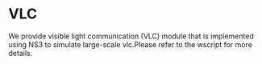 # VLC
We provide visible light communication (VLC) module that is implemented using NS3 to simulate large-scale vlc.Please refer to the wscript for more details.
